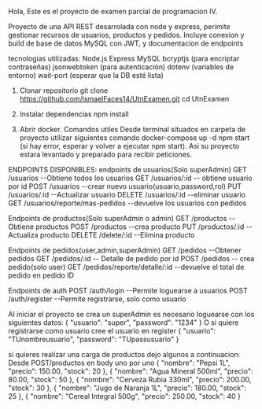 Hola, Este es el proyecto de examen parcial de programacion IV.

Proyecto de una API REST desarrolada con node y express, perimite gestionar recursos
de usuarios, productos y pedidos. Incluye conexion y build de base de datos MySQL con JWT,
y documentacion de endpoints

tecnologias utilizadas:
  Node.js 
  Express 
  MySQL 
  bcryptjs (para encriptar contraseñas)
  jsonwebtoken (para autenticación)
  dotenv (variables de entorno)
  wait-port (esperar que la DB esté lista)

1. Clonar repositorio
     git clone https://github.com/ismaelFaces14/UtnExamen.git
     cd UtnExamen
2. Instalar dependencias
     npm install

3. Abrir docker.
     Comandos utiles
     Desde terminal situados en carpeta de proyecto utilizar siguientes comando
         docker-compose up -d
         npm start (si hay error, esperar y volver a ejecutar npm start).
      Asi su proyecto estara levantado y preparado para recibir peticiones.

ENDPOINTS DISPONIBLES: 
  endpoints de usuarios(Solo superAdmin)
    GET /usuarios --Obtiene todos los usuarios
    GET /usuarios/:id -- obtiene usuario por id
    POST /usuarios --crear nuevo usuario(usuario,password,rol)
    PUT /usuarios/:id --Actualizar usuario
    DELETE /usuarios/:id --eliminar usuario
    GET /usuarios/reporte/mas-pedidos --devuelve los usuarios con pedidos

  Endpoints de productos(Solo superAdmin o admin)
    GET /productos --Obtiene productos
    POST /productos --crea producto
    PUT  /productos/:id --Actualiza producto
    DELETE  /delete/:id --Elimina producto

  Endpoints de pedidos(user,admin,superAdmin)
    GET /pedidos --Obtener pedidos
    GET /pedidos/:id -- Detalle de pedido por id
    POST /pedidos -- crea pedido(solo user)
    GET /pedidos/reporte/detalle/:id --devuelve el total de pedido en pedido ID

  Endpoints de auth
      POST /auth/login --Permite loguearse a usuarios
      POST /auth/register --Permite registrarse, solo como usuario

Al iniciar el proyecto se crea un superAdmin
es necesario loguearse con los siguientes datos:
  {
    "usuario": "super",
    "password": "1234"
  }
O si quiere registrarse como usuario cree el usuario en register
  {
    "usuario": "TUnombreusuario",
    "password": "TUpassusuario"
  }

si quieres realizar una carga de productos dejo algunos a continuacion:
Desde POST/productos 
en body uno por uno
{
  "nombre": "Pepsi 1L",
  "precio": 150.00,
  "stock": 20
},
{
  "nombre": "Agua Mineral 500ml",
  "precio": 80.00,
  "stock": 50
},
{
  "nombre": "Cerveza Rubia 330ml",
  "precio": 200.00,
  "stock": 30
},
{
  "nombre": "Jugo de Naranja 1L",
  "precio": 180.00,
  "stock": 25
},
{
  "nombre": "Cereal Integral 500g",
  "precio": 250.00,
  "stock": 40
}
    

     
